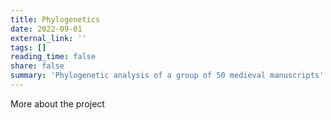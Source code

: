 ```yaml
---
title: Phylogenetics
date: 2022-09-01
external_link: ''
tags: []
reading_time: false
share: false
summary: 'Phylogenetic analysis of a group of 50 medieval manuscripts'
---
```


More about the project

<!--more-->
